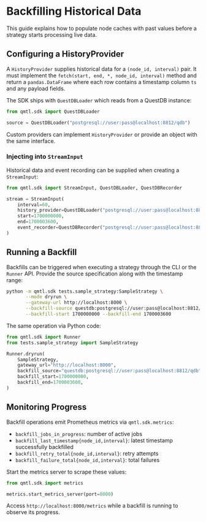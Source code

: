# Backfilling Historical Data

This guide explains how to populate node caches with past values before a strategy starts processing live data.

## Configuring a HistoryProvider

A `HistoryProvider` supplies historical data for a `(node_id, interval)` pair. It must implement the `fetch(start, end, *, node_id, interval)` method and return a `pandas.DataFrame` where each row contains a timestamp column `ts` and any payload fields.

The SDK ships with `QuestDBLoader` which reads from a QuestDB instance:

```python
from qmtl.sdk import QuestDBLoader

source = QuestDBLoader("postgresql://user:pass@localhost:8812/qdb")
```

Custom providers can implement `HistoryProvider` or provide an object with the same interface.

### Injecting into `StreamInput`

Historical data and event recording can be supplied when creating a `StreamInput`:

```python
from qmtl.sdk import StreamInput, QuestDBLoader, QuestDBRecorder

stream = StreamInput(
    interval=60,
    history_provider=QuestDBLoader("postgresql://user:pass@localhost:8812/qdb"),
    start=1700000000,
    end=1700003600,
    event_recorder=QuestDBRecorder("postgresql://user:pass@localhost:8812/qdb"),
)
```

## Running a Backfill

Backfills can be triggered when executing a strategy through the CLI or the `Runner` API. Provide the source specification along with the timestamp range:

```bash
python -m qmtl.sdk tests.sample_strategy:SampleStrategy \
       --mode dryrun \
       --gateway-url http://localhost:8000 \
       --backfill-source questdb:postgresql://user:pass@localhost:8812/qdb \
       --backfill-start 1700000000 --backfill-end 1700003600
```

The same operation via Python code:

```python
from qmtl.sdk import Runner
from tests.sample_strategy import SampleStrategy

Runner.dryrun(
    SampleStrategy,
    gateway_url="http://localhost:8000",
    backfill_source="questdb:postgresql://user:pass@localhost:8812/qdb",
    backfill_start=1700000000,
    backfill_end=1700003600,
)
```

## Monitoring Progress

Backfill operations emit Prometheus metrics via `qmtl.sdk.metrics`:

- `backfill_jobs_in_progress`: number of active jobs
- `backfill_last_timestamp{node_id,interval}`: latest timestamp successfully backfilled
- `backfill_retry_total{node_id,interval}`: retry attempts
- `backfill_failure_total{node_id,interval}`: total failures

Start the metrics server to scrape these values:

```python
from qmtl.sdk import metrics

metrics.start_metrics_server(port=8000)
```

Access `http://localhost:8000/metrics` while a backfill is running to observe its progress.

